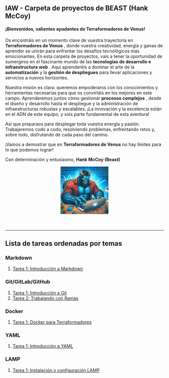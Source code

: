 ## IAW - Carpeta de proyectos de BEAST (Hank McCoy)

#### ¡Bienvenidos, valientes ayudantes de Terraformadores de Venus!

Os encontráis en un momento clave de vuestra trayectoria en  **Terraformadores de Venus** , donde vuestra creatividad, energía y ganas de aprender se unirán para enfrentar los desafíos tecnológicos más emocionantes. En esta carpeta de proyectos, vais a tener la oportunidad de sumergiros en el fascinante mundo de las  **tecnologías de desarrollo e infraestructura web** . Aquí aprenderéis a dominar el arte de la **automatización** y la **gestión de despliegues** para llevar aplicaciones y servicios a nuevos horizontes.


Nuestra misión es clara: queremos empoderaros con los conocimientos y herramientas necesarias para que os convirtáis en los mejores en este campo. Aprenderemos juntos cómo gestionar  **procesos complejos** , desde el diseño y desarrollo hasta el despliegue y la administración de infraestructuras robustas y escalables. ¡La innovación y la excelencia están en el ADN de este equipo, y sois parte fundamental de esta aventura!


Así que preparaos para desplegar toda vuestra energía y pasión. Trabajaremos codo a codo, resolviendo problemas, enfrentando retos y, sobre todo, disfrutando de cada paso del camino.


¡Vamos a demostrar que en **Terraformadores de Venus** no hay límites para lo que podemos lograr!


Con determinación y entusiasmo,
**Hank McCoy (Beast)**

<center>
<img src="./img/beast.jpg" alt="Beast" width="30%"/>
</center>

<br>
<br>

---
## Lista de tareas ordenadas por temas
### Markdown
1. [Tarea 1:  Introducción a Markdown](./Markdown/Tarea1.md)




### Git/GitLab/GitHub
1. [Tarea 1: Introducción a Git](./Git/Tarea1.md)
2. [Tarea 2: Trabajando con Ramas](./Git/Tarea2.md)


### Docker
1. [Tarea 1: Docker para Terraformadores](./Docker/Tarea1Docker.md)




### YAML
1. [Tarea 1: Introducción a YAML](./YAML/Tarea1YAML.md)

<!--

2. [Tarea 2: Trabajando con YAML en Python](./YAML/Tarea2YAML.md)

-->

### LAMP
1. [Tarea 1: Instalación y configuración LAMP](./UD2/Tarea1LAMP.md)

<!--



### PHP
1. [Tarea 1: Formulario Rendimiento Terraformadores](./PHP/NotaMedia/Tarea1.md)
2. [Tarea 2: CRUD](./PHP/CRUD/TareaCRUD.md)

-->
